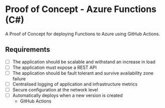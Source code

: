 # Proof of Concept - Azure Functions (C#)

A Proof of Concept for deploying Functions to Azure using GitHub Actions.

## Requirements

- [ ] The application should be scalable and withstand an increase in load
- [ ] The application must expose a REST API
- [ ] The application should be fault tolerant and survive availability zone failure
- [ ] Centralised logging of application and infrastructure metrics
- [ ] Secure configuration at the network level
- [ ] Automatically deploys when a new version is created
  - GitHub Actions
